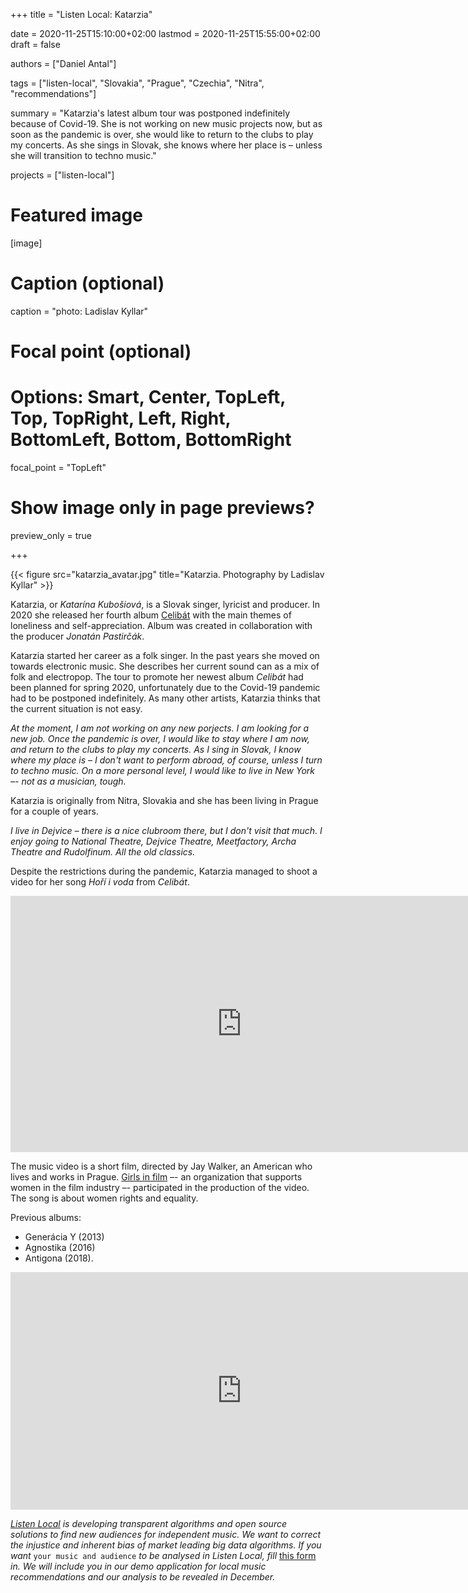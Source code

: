 +++
title = "Listen Local: Katarzia"

date = 2020-11-25T15:10:00+02:00
lastmod = 2020-11-25T15:55:00+02:00
draft = false

authors = ["Daniel Antal"]

tags = ["listen-local", "Slovakia", "Prague", "Czechia", "Nitra", "recommendations"]

summary = "Katarzia's latest album tour was postponed indefinitely because of Covid-19. She is not working on new music projects now, but as soon as the pandemic is over, she would like to return to the clubs to play my concerts. As she sings in Slovak, she knows where her place is – unless she will transition to techno music."

projects = ["listen-local"]

# Featured image
[image]
  # Caption (optional)
  caption = "photo: Ladislav Kyllar"

  # Focal point (optional)
  # Options: Smart, Center, TopLeft, Top, TopRight, Left, Right, BottomLeft, Bottom, BottomRight
  focal_point = "TopLeft"

  # Show image only in page previews?
  preview_only = true

+++

{{< figure src="katarzia_avatar.jpg" title="Katarzia. Photography by Ladislav Kyllar" >}}

Katarzia, or *Katarína Kubošiová*, is a Slovak singer, lyricist and producer. In 2020 she released her fourth album [Celibát](https://www.slnkorecords.sk/en/katarzia/celibat) with the main themes of loneliness and self-appreciation. Album was created in collaboration with the producer *Jonatán Pastirčák*. 

Katarzia started her career as a folk singer. In the past years she moved on towards electronic music. She describes her current sound can as a mix of folk and electropop. The tour to promote her newest album *Celibát* had been planned for spring 2020, unfortunately due to the Covid-19 pandemic had to be postponed indefinitely. As many other artists, Katarzia thinks that the current situation is not easy.

*At the moment, I am not working on any new porjects. I am looking for a new job. Once the pandemic is over, I would like to stay where I am now, and return to the clubs to play my concerts. As I sing in Slovak, I know where my place is – I don't want to perform abroad, of course, unless I turn to techno music. On a more personal level, I would like to live in New York –- not as a musician, tough.*

Katarzia is originally from Nitra, Slovakia and she has been living in Prague for a couple of years. 

*I live in Dejvice – there is a  nice clubroom there, but I don't visit that much. I enjoy going to National Theatre, Dejvice Theatre, Meetfactory, Archa Theatre and Rudolfinum. All the old classics.*

Despite the restrictions during the pandemic, Katarzia managed to shoot a video for her song *Hoří i voda* from *Celibát*. 

<iframe width="740" height="410" src="https://www.youtube.com/embed/xVPDZEa0wjU" frameborder="0" allow="accelerometer; autoplay; clipboard-write; encrypted-media; gyroscope; picture-in-picture" allowfullscreen></iframe>

The music video is a short film, directed by Jay Walker, an American who lives and works in Prague. [Girls in film](http://girlsinfilm.net/network) –- an organization that supports women in the film industry –- participated in the production of the video. The song is about women rights and equality.

Previous albums: 
* Generácia Y (2013)
* Agnostika (2016)
* Antigona (2018). 

<iframe src="https://open.spotify.com/embed/artist/5EssQRYnIgCOcvPauVySR1" width="740" height="380" frameborder="0" allowtransparency="true" allow="encrypted-media"></iframe>


*[Listen Local](https://dataandlyrics.com/tag/listen-local/) is developing transparent algorithms and open source solutions to find new audiences for independent music. We want to correct the injustice and inherent bias of market leading big data algorithms. If you want* `your music and audience` *to be analysed in Listen Local, fill* [this form](https://www.surveymonkey.com/r/ll_collector_2020) *in. We will include you in our demo application for local music recommendations and our analysis to be revealed in December.*
